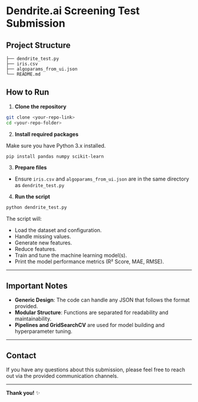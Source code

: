 
# Dendrite.ai Screening Test Submission

## Project Structure

```
├── dendrite_test.py
├── iris.csv
├── algoparams_from_ui.json
└── README.md
```

## How to Run

1. **Clone the repository**

```bash
git clone <your-repo-link>
cd <your-repo-folder>
```

2. **Install required packages**

Make sure you have Python 3.x installed.

```bash
pip install pandas numpy scikit-learn
```

3. **Prepare files**
- Ensure `iris.csv` and `algoparams_from_ui.json` are in the same directory as `dendrite_test.py`

4. **Run the script**

```bash
python dendrite_test.py
```

The script will:
- Load the dataset and configuration.
- Handle missing values.
- Generate new features.
- Reduce features.
- Train and tune the machine learning model(s).
- Print the model performance metrics (R² Score, MAE, RMSE).

---

## Important Notes
- **Generic Design**: The code can handle any JSON that follows the format provided.
- **Modular Structure**: Functions are separated for readability and maintainability.
- **Pipelines and GridSearchCV** are used for model building and hyperparameter tuning.

---

## Contact
If you have any questions about this submission, please feel free to reach out via the provided communication channels.

---

**Thank you!** ✨
